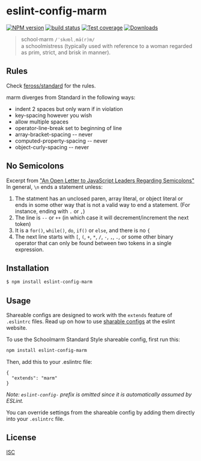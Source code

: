# eslint-config-marm
[![NPM version][npm-image]][npm-url]
[![build status][travis-image]][travis-url]
[![Test coverage][coveralls-image]][coveralls-url]
[![Downloads][downloads-image]][downloads-url]

>school·marm `/ˈsko͞olˌmä(r)m/`   
   > a schoolmistress (typically used with reference to a woman regarded as prim, strict, and brisk in manner).

## Rules
Check [feross/standard](https://github.com/feross/standard) for the rules.

marm diverges from Standard in the following ways:   

- indent 2 spaces but only warn if in violation
- key-spacing however you wish
- allow multiple spaces
- operator-line-break set to beginning of line
- array-bracket-spacing -- never
- computed-property-spacing -- never
- object-curly-spacing -- never


## No Semicolons
Excerpt from ["An Open Letter to JavaScript Leaders Regarding Semicolons"](http://blog.izs.me/post/2353458699/an-open-letter-to-javascript-leaders-regarding)
In general, `\n` ends a statement unless:

1. The statment has an unclosed paren, array literal, or object literal or ends in some other way that is not a valid way to end a statement. (For instance, ending with `.` or `,`)
2. The line is `--` or `++` (in which case it will decrement/increment the next token)
3. It is a `for()`, `while()`, `do`, `if()` or `else`, and there is no `{`
4. The next line starts with `[`, `(`, `+`, `*`, `/`, `-`, `,`, `.`, or some other binary operator that can only be found between two tokens in a single expression.

 

## Installation
```bash
$ npm install eslint-config-marm
```

## Usage
Shareable configs are designed to work with the `extends` feature of `.eslintrc` files. Read up on how to use [sharable configs](http://eslint.org/docs/developer-guide/shareable-configs) at the eslint website.

To use the Schoolmarm Standard Style shareable config, first run this:

```bash
npm install eslint-config-marm
```

Then, add this to your .eslintrc file:

```
{
  "extends": "marm"
}
```

*Note: `eslint-config-` prefix is omitted since it is automatically assumed by ESLint.*

You can override settings from the shareable config by adding them directly into your `.eslintrc` file.


## License
[ISC](https://github.com/akileez/eslint-config-marm/blob/master/LICENSE)

[npm-image]: https://img.shields.io/npm/v/eslint-config-marm.svg?style=flat-square
[npm-url]: https://npmjs.org/package/eslint-config-marm
[travis-image]: https://img.shields.io/travis/akileez/eslint-config-marm.svg?style=flat-square
[travis-url]: https://travis-ci.org/akileez/eslint-config-marm
[coveralls-image]: https://img.shields.io/coveralls/akileez/eslint-config-marm.svg?style=flat-square
[coveralls-url]: https://coveralls.io/r/akileez/eslint-config-marm?branch=master
[downloads-image]: http://img.shields.io/npm/dm/eslint-config-marm.svg?style=flat-square
[downloads-url]: https://npmjs.org/package/eslint-config-marm
